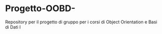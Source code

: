# Progetto-OOBD-
Repository per il progetto di gruppo per i corsi di Object Orientation e Basi di Dati I
